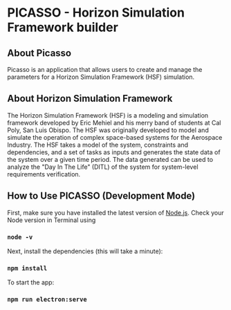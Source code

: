 # PICASSO - Horizon Simulation Framework builder

## About Picasso

Picasso is an application that allows users to create and manage the parameters for a Horizon Simulation Framework (HSF) simulation.

## About Horizon Simulation Framework

The Horizon Simulation Framework (HSF) is a modeling and simulation framework developed by Eric Mehiel and his merry band of students at Cal Poly, San Luis Obispo. The HSF was originally developed to model and simulate the operation of complex space-based systems for the Aerospace Industry. The HSF takes a model of the system, constraints and dependencies, and a set of tasks as inputs and generates the state data of the system over a given time period. The data generated can be used to analyze the "Day In The Life" (DITL) of the system for system-level requirements verification.

## How to Use PICASSO (Development Mode)

First, make sure you have installed the latest version of [Node.js](https://nodejs.org/). Check your Node version in Terminal using

### `node -v`

Next, install the dependencies (this will take a minute):

### `npm install`

To start the app:

### `npm run electron:serve`
